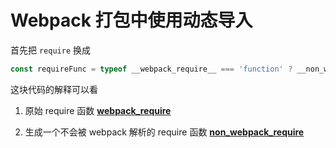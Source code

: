 # Webpack 打包中使用动态导入

首先把 `require` 换成

```js
const requireFunc = typeof __webpack_require__ === 'function' ? __non_webpack_require__ : require
```

这块代码的解释可以看

1. 原始 require 函数 [__webpack_require__](https://webpack.docschina.org/api/module-variables/#webpack_require-webpack-specific)

2. 生成一个不会被 webpack 解析的 require 函数 [__non_webpack_require__](https://webpack.docschina.org/api/module-variables/#non_webpack_require-webpack-specific)
